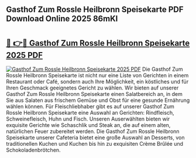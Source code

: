 ## Gasthof Zum Rossle Heilbronn Speisekarte PDF Download Online 2025 86mKI

# <h2><a href="http://gce5kh.nevu.top/?p=Gasthof+Zum+Rossle+Heilbronn+Speisekarte">🔗 👉🔴 Gasthof Zum Rossle Heilbronn Speisekarte 2025 PDF</a></h2>

[![Gasthof Zum Rossle Heilbronn Speisekarte 2025 PDF](https://i.imgur.com/dBaPXMq.png)](http://gce5kh.nevu.top/?p=Gasthof+Zum+Rossle+Heilbronn+Speisekarte)
Die Gasthof Zum Rossle Heilbronn Speisekarte ist nicht nur eine Liste von Gerichten in einem Restaurant oder Café, sondern auch Ihre Möglichkeit, ein köstliches und für Ihren Geschmack geeignetes Gericht zu wählen. Wir bieten auf unserer Gasthof Zum Rossle Heilbronn Speisekarte einen Salatbereich an, in dem Sie aus Salaten aus frischem Gemüse und Obst für eine gesunde Ernährung wählen können. Für Fleischliebhaber gibt es auf unserer Gasthof Zum Rossle Heilbronn Speisekarte eine Auswahl an Gerichten: Rindfleisch, Schweinefleisch, Huhn und Fisch. Unseren Auserwählten bieten wir exquisite Gerichte wie Schaschlik und Steak an, die auf einem alten, natürlichen Feuer zubereitet werden. Die Gasthof Zum Rossle Heilbronn Speisekarte unserer Cafeteria bietet eine große Auswahl an Desserts, von traditionellen Kuchen und Kuchen bis hin zu exquisiten Crème Brûlée und Schokoladenbrötchen.
